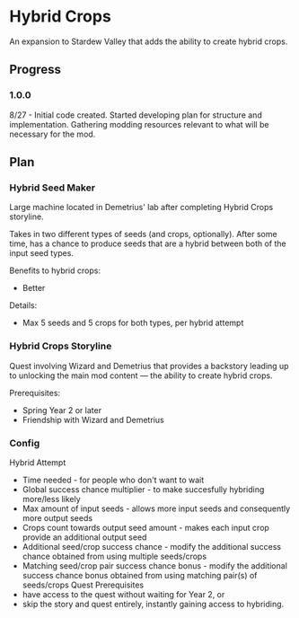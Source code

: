 ﻿# Hybrid Crops
An expansion to Stardew Valley that adds the ability to create hybrid crops.

## Progress
### 1.0.0
8/27 - Initial code created. Started developing plan for structure and implementation. Gathering modding resources relevant to what will be necessary for the mod.

## Plan
### Hybrid Seed Maker
Large machine located in Demetrius' lab after completing Hybrid Crops storyline.

Takes in two different types of seeds (and crops, optionally). After some time, has a chance to produce seeds that are a hybrid between both of the input seed types.

Benefits to hybrid crops:
 * Better

Details:
 * Max 5 seeds and 5 crops for both types, per hybrid attempt

### Hybrid Crops Storyline
Quest involving Wizard and Demetrius that provides a backstory leading up to unlocking the main mod content — the ability to create hybrid crops.

Prerequisites:
 * Spring Year 2 or later
 * Friendship with Wizard and Demetrius

### Config
Hybrid Attempt
 * Time needed - for people who don't want to wait
 * Global success chance multiplier - to make succesfully hybriding more/less likely
 * Max amount of input seeds - allows more input seeds and consequently more output seeds
 * Crops count towards output seed amount - makes each input crop provide an additional output seed
 * Additional seed/crop success chance - modify the additional success chance obtained from using multiple seeds/crops
 * Matching seed/crop pair success chance bonus - modify the additional success chance bonus obtained from using matching pair(s) of seeds/crops
Quest Prerequisites
 * have access to the quest without waiting for Year 2, or
 * skip the story and quest entirely, instantly gaining access to hybriding.


